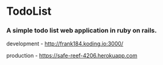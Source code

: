 # TodoList
### A simple todo list web application in ruby on rails.

development - http://frank184.koding.io:3000/

production  - https://safe-reef-4206.herokuapp.com
